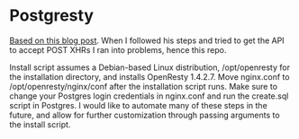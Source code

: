 Postgresty
===

[Based on this blog post](http://rny.io/nginx/postgresql/2013/07/26/simple-api-with-nginx-and-postgresql.html). When I followed his steps and tried to get the API to accept POST XHRs I ran into problems, hence this repo.

Install script assumes a Debian-based Linux distribution, /opt/openresty for the installation directory, and installs OpenResty 1.4.2.7. Move nginx.conf to /opt/openresty/nginx/conf after the installation script runs. Make sure to change your Postgres login credentials in nginx.conf and run the create.sql script in Postgres. I would like to automate many of these steps in the future, and allow for further customization through passing arguments to the install script.
